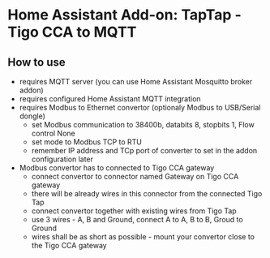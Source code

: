 # Home Assistant Add-on: TapTap - Tigo CCA to MQTT

## How to use

- requires MQTT server (you can use Home Assistant Mosquitto broker addon)
- requires configured Home Assistant MQTT integration
- requires Modbus to Ethernet convertor (optionaly Modbus to USB/Serial dongle)
    - set Modbus communication to 38400b, databits 8, stopbits 1, Flow control None
    - set mode to Modbus TCP to RTU
    - remember IP address and TCp port of converter to set in the addon configuration later
- Modbus convertor has to connected to Tigo CCA gateway
  - connect convertor to connector named Gateway on Tigo CCA gateway
  - there will be already wires in this connector from the connected Tigo Tap
  - connect convertor together with existing wires from Tigo Tap
  - use 3 wires - A, B and Ground, connect A to A, B to B, Groud to Ground
  - wires shall be as short as possible - mount your convertor close to the Tigo CCA gateway
